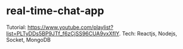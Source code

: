 # real-time-chat-app
Tutorial: https://www.youtube.com/playlist?list=PLTyDDs5BP9JTf_f6zCjSS96CUA9vxXfIY. Tech: Reactjs, Nodejs, Socket, MongoDB
